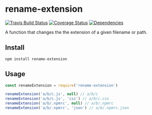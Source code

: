# rename-extension

[![Travis Build Status](https://travis-ci.org/electerious/rename-extension.svg?branch=master)](https://travis-ci.org/electerious/rename-extension) [![Coverage Status](https://coveralls.io/repos/github/electerious/rename-extension/badge.svg?branch=master)](https://coveralls.io/github/electerious/rename-extension?branch=master) [![Dependencies](https://david-dm.org/electerious/rename-extension.svg)](https://david-dm.org/electerious/rename-extension#info=dependencies)

A function that changes the the extension of a given filename or path.

## Install

```
npm install rename-extension
```

## Usage

```js
const renameExtension = require('rename-extension')

renameExtension('a/b/c.js', null) // a/b/c
renameExtension('a/b/c.js', 'css') // a/b/c.css
renameExtension('a/b/.npmrc', null) // a/b/.npmrc
renameExtension('a/b/.npmrc', 'json') // a/b/.npmrc.json
```